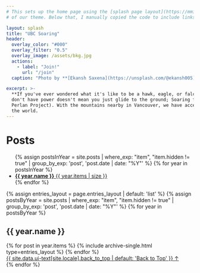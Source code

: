 ```yaml
---
# This sets up the home page using the [splash page layout](https://mmistakes.github.io/minimal-mistakes/docs/layouts/#splash-page-layout)
# of our theme. Below that, I manually copied the code to include links to blog posts (announcements and minutes) from the theme itself.

layout: splash
title: "UBC Soaring"
header:
  overlay_color: "#000"
  overlay_filter: "0.5"
  overlay_image: /assets/bkg.jpg
  actions:
    - label: "Join!"
      url: "/join"
  caption: "Photo by **[Ekansh Saxena](https://unsplash.com/@ekansh005)** on **[Unsplash](https://unsplash.com/photos/white-airplane-on-sky-51djUJsmpPc)**"

excerpt: >-
  **If you've ever wondered what it's like to be a hawk, eagle, or falcon, soaring is the sport for you!** Just because you
  don't have power doesn't mean you just glide to the ground; Soaring flights have gone as high as 76,124 ft (23,203 m,
  Perlan Project). With the mountains nearby in Vancouver, we have access to some of the most unique soaring terrain in
  the world.
---
```


# Posts

<ul class="taxonomy__index">
  {% assign postsInYear = site.posts | where_exp: "item", "item.hidden != true" | group_by_exp: 'post', 'post.date | date: "%Y"' %}
  {% for year in postsInYear %}
    <li>
      <a href="#{{ year.name }}">
        <strong>{{ year.name }}</strong> <span class="taxonomy__count">{{ year.items | size }}</span>
      </a>
    </li>
  {% endfor %}
</ul>

{% assign entries_layout = page.entries_layout | default: 'list' %}
{% assign postsByYear = site.posts | where_exp: "item", "item.hidden != true" | group_by_exp: 'post', 'post.date | date: "%Y"' %}
{% for year in postsByYear %}
  <section id="{{ year.name }}" class="taxonomy__section">
    <h2 class="archive__subtitle">{{ year.name }}</h2>
    <div class="entries-{{ entries_layout }}">
      {% for post in year.items %}
        {% include archive-single.html type=entries_layout %}
      {% endfor %}
    </div>
    <a href="#page-title" class="back-to-top">{{ site.data.ui-text[site.locale].back_to_top | default: 'Back to Top' }} &uarr;</a>
  </section>
{% endfor %}

